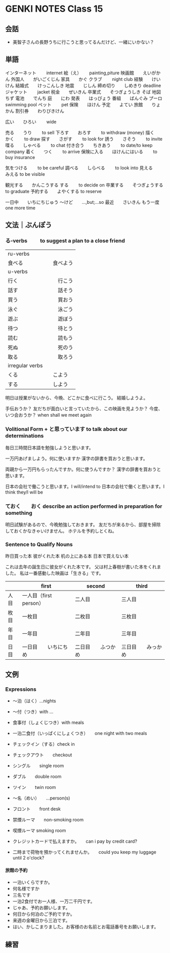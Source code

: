 # GENKI NOTES Class 15

## 会話

- 美智子さんの長野うちに行こうと思ってるんだけど、一緒にいかない？

## 単語

インターネット　　 internet
絵（え）　　 painting,piture
映画館　　えいがかん
外国人　　がいごくじん
家具　　かぐ
クラブ　　 night club
経験　　けいけん
結婚式　　けっこんしき
地震　　じしん
締め切り　　しめきり deadline
ジャケット　　 jacket
税金　　ぜいきん
卒業式　　そつぎょうしき
そば
地図　　ちず
電池　　でんち
庭　　にわ
発表　　はっぴょう
番組　　ばんぐみ
プーロ　　 swimming pool
ペット　　 pet
保険　　ほけん
予定　　よてい
旅館　　りょかん
割引券　　わりびきけん

広い　　ひろい　　 wide

売る　　うり　　 to sell
下ろす　　おろす　　 to withdraw (money)
描く　　かく　　 to draw
探す　　さがす　　 to look for
誘う　　さそう　　 to invite
喋る　　しゃべる　　 to chat
付き合う　　ちきあう　　 to date/to keep company
着く　　つく　　 to arrive
保険に入る　　ほけんにはいる　　 to buy insurance

気をつける　　 to be careful
調べる　　しらべる　　 to look into
見える　　みえる to be visible

観光する　　かんこうする
する　　 to decide on
卒業する　　そつぎょうする　　 to graduate
予約する　　よやくする to reserve

一日中　　いちにちじゅう
～けど　　...,but;...so
最近　　さいきん
もう一度　　 one more time

## 文法｜ぶんぽう

### る‐verbs 　　 to suggest a plan to a close friend

|                 |            |
| --------------- | ---------- |
| ru-verbs        |            |
| 食べる　        | 　食べよう |
| u-verbs         |            |
| 行く            | 　　行こう |
| 話す            | 　　話そう |
| 買う            | 　　買おう |
| 泳ぐ            | 　　泳ごう |
| 遊ぶ            | 　　遊ぼう |
| 待つ            | 　　待とう |
| 読む            | 　　読もう |
| 死ぬ            | 　　死のう |
| 取る            | 　　取ろう |
| irregular verbs |            |
| くる　          | 　こよう   |
| する　          | 　しよう   |

明日は授業がないから、今晩、どこかに食べに行こう。
結婚しようよ。

手伝おうか？
友だちが面白いと言っていたから、この映画を見ようか？
今度、いつ会おうか？ when shall we meet again

### Volitional Form + と思っています to talk about our determinations

毎日三時間日本語を勉強しようと思います。

一万円あげましよう。何に使いますか
漢字の辞書を買おうと思います。

両親から一万円もらったんですか。何に使うんですか？
漢字の辞書を買おうと思います。

日本の会社で働こうと思います。I will/intend to
日本の会社で働くと思います。I think they/I will be

### ておく　　おく describe an action performed in preparation for something

明日試験があるので、今晩勉強しておきます。
友だちが来るから、部屋を掃除しておくかなきゃいけません。
ホテルを予約しとくね。

### Sentence to Qualify Nouns

昨日買った本
彼がくれた本
机の上にある本
日本で買えない本

これは去年の誕生日に彼女がくれた本です。
父は村上春樹が書いた本をくれました。
私は一番感動した映画は「生きる」です。

|      | first                  | second             | third              |
| ---- | ---------------------- | ------------------ | ------------------ |
| 人目 | 一人目（first person） | 二人目             | 三人目             |
| 枚目 | 一枚目                 | 二枚目             | 三枚目             |
| 年目 | 一年目                 | 二年目             | 三年目             |
| 日目 | 一日目　　いちにちめ   | 二日目　　ふつかめ | 三日目　　みっかめ |

## 文例

### Expressions

- ～泊（はく）...nights
- ～付（つき）with ...
- 食事付（しょくじつき）with meals
- 一泊二食付（いっぱくにしょくつき）　　one night with two meals
- チェックイン（する）check in
- チェックアウト　　checkout
- シングル　　single room
- ダブル　　double room
- ツイン　　twin room
- ～名（めい）　　...person(s)
- フロント　　front desk
- 禁煙ルーマ　　non-smoking room
- 喫煙ルーマ  smoking room

- クレジットカードで払えますか。　　can i pay by credit card?
- 二時まで荷物を預かってくれませんか。　　could you keep my luggage until 2 o'clock?

#### 旅館の予約

- 一泊いくらですか。
- 何名様ですか
- 三名です
- 一泊2食付でお一人様、一万二千円です。
- じゃあ、予約お願いします。
- 何日から何泊のご予約ですか。
- 来週の金曜日から三泊です。
- はい、かしこまりました。お客様のお名前とお電話番号をお願いします。

## 練習
